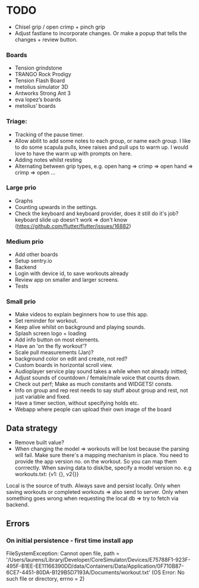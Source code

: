 # TODO

- Chisel grip / open crimp + pinch grip
- Adjust fastlane to incorporate changes. Or make a popup that tells the changes + review button. 

### Boards
- Tension grindstone
- TRANGO Rock Prodigy
- Tension Flash Board
- metolius simulator 3D
- Antworks Strong Ant 3
- eva lopez’s boards
- metolius’ boards

### Triage:
- Tracking of the pause timer.
- Allow abilit to add some notes to each group, or name each group. 
  I like to do some scapula pulls, knee raises and pull ups to warm up. 
  I would love to have the warm up with prompts on here.
- Adding notes whilst resting
- Alternating between grip types, e.g. open hang => crimp => open hand => crimp => open ...

### Large prio
- Graphs
- Counting upwards in the settings.
- Check the keyboard and keyboard provider, does it still do it's job?
  keyboard slide up doesn't work => don't know (https://github.com/flutter/flutter/issues/16882)

### Medium prio
- Add other boards
- Setup sentry.io
- Backend
- Login with device id, to save workouts already
- Review app on smaller and larger screens.
- Tests

### Small prio
- Make videos to explain beginners how to use this app.
- Set reminder for workout.
- Keep alive whilst on background and playing sounds.
- Splash screen logo + loading
- Add info button on most elements.
- Have an 'on the fly workout'?
- Scale pull measurements (Jan)? 
- background color on edit and create, not red?
- Custom boards in horizontal scroll view.
- Audioplayer service play sound takes a while when not already initted;
- Adjust sounds of countdown / female/male voice that counts down.
- Check out perf; Make as much constants and WIDGETS! consts.
- Info on group and rep rest needs to say stuff about group and rest, not just 
  variable and fixed.
- Have a timer section, without specifying holds etc.
- Webapp where people can upload their own image of the board
    
## Data strategy
- Remove built value?
- When changing the model => workouts will be lost because the parsing will fail. Make sure there's a mapping mechanism in place.
  You need to provide the app version no. on the workout. So you can map them corrrectly.
  When saving data to disk/be, specify a model version no. e.g workouts.txt:
    {v1: {}, v2{}}

Local is the source of truth.
Always save and persist locally.
Only when saving workouts or completed workouts => also send to server.
Only when something goes wrong when requesting the local db => try to fetch via backend.
  
  
## Errors
### On initial persistence - first time install app
FileSystemException: Cannot open file, path = '/Users/laurens/Library/Developer/CoreSimulator/Devices/E75788F1-923F-495F-B1EE-EE11166390DD/data/Containers/Data/Application/0F710B87-6CE7-4451-80DA-B129B5D7193A/Documents/workout.txt' (OS Error: No such file or directory, errno = 2)
